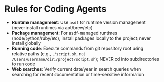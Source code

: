 # Rules for Coding Agents

- **Runtime management**: Use `asdf` for runtime version management (never install runtimes via apt/brew/etc)
- **Package management**: For asdf-managed runtimes (node/python/ruby/etc), install packages locally to the project; never install globally
- **Running code**: Execute commands from git repository root using relative paths (e.g., `./script.sh`, not `/Users/username/dir1/project/script.sh`); NEVER cd into subdirectories to run code
- **Web searches**: Verify current date/year in search queries when searching for recent documentation or time-sensitive information
